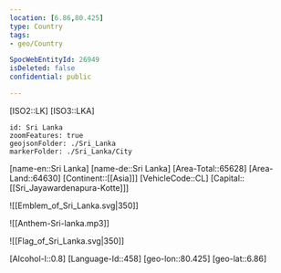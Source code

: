 ```yaml
---
location: [6.86,80.425]
type: Country
tags:
- geo/Country

SpocWebEntityId: 26949
isDeleted: false
confidential: public

---
```

[ISO2::LK]
[ISO3::LKA]
```leaflet
id: Sri Lanka
zoomFeatures: true
geojsonFolder: ./Sri_Lanka
markerFolder: ./Sri_Lanka/City
```

[name-en::Sri Lanka]
[name-de::Sri Lanka]
[Area-Total::65628]
[Area-Land::64630]
[Continent::[[Asia]]]
[VehicleCode::CL]
[Capital::[[Sri_Jayawardenapura-Kotte]]]

![[Emblem_of_Sri_Lanka.svg|350]]

![[Anthem-Sri-lanka.mp3]]

![[Flag_of_Sri_Lanka.svg|350]]

[Alcohol-l::0.8]
[Language-Id::458]
[geo-lon::80.425]
[geo-lat::6.86]

